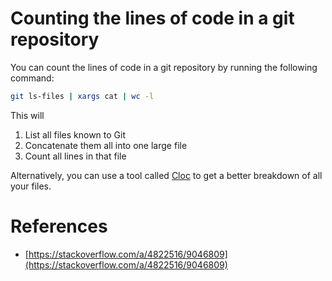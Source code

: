# Counting the lines of code in a git repository

You can count the lines of code in a git repository by running the following command:

```bash
git ls-files | xargs cat | wc -l
```

This will

1. List all files known to Git
2. Concatenate them all into one large file
3. Count all lines in that file

Alternatively, you can use a tool called [Cloc](https://github.com/AlDanial/cloc) to get a better breakdown of all your files.

# References

- [https://stackoverflow.com/a/4822516/9046809](https://stackoverflow.com/a/4822516/9046809)
